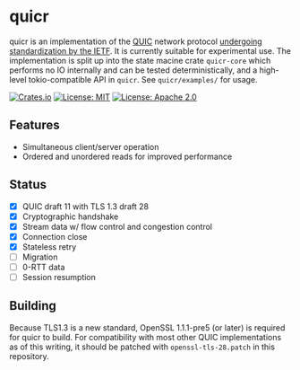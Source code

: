# quicr

quicr is an implementation of the [QUIC](https://en.wikipedia.org/wiki/QUIC) network protocol [undergoing
standardization by the IETF](https://quicwg.github.io/). It is currently suitable for experimental use. The
implementation is split up into the state macine crate `quicr-core` which performs no IO internally and can be tested
deterministically, and a high-level tokio-compatible API in `quicr`. See `quicr/examples/` for usage.

[![Crates.io](https://img.shields.io/crates/v/quicr.svg)](https://crates.io/crates/quicr)
[![License: MIT](https://img.shields.io/badge/License-MIT-blue.svg)](LICENSE-MIT)
[![License: Apache 2.0](https://img.shields.io/badge/License-Apache%202.0-blue.svg)](LICENSE-APACHE)

## Features

- Simultaneous client/server operation
- Ordered and unordered reads for improved performance

## Status

- [x] QUIC draft 11 with TLS 1.3 draft 28
- [x] Cryptographic handshake
- [x] Stream data w/ flow control and congestion control
- [x] Connection close
- [x] Stateless retry
- [ ] Migration
- [ ] 0-RTT data
- [ ] Session resumption

## Building

Because TLS1.3 is a new standard, OpenSSL 1.1.1-pre5 (or later) is required for quicr to build. For compatibility with
most other QUIC implementations as of this writing, it should be patched with `openssl-tls-28.patch` in this repository.
